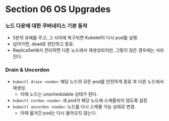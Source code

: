 # Section 06 OS Upgrades

### 노드 다운에 대한 쿠버네티스 기본 동작
- 5분의 유예를 주고, 그 사이에 복구되면 Kubelet이 다시 pod를 실행.
- 넘어가면, dead로 판단하고 종료.
- ReplicaSet에서 관리하면 다른 노드에서 재생성되지만, 그렇지 않은 경우에는 사라진다.

### Drain & Uncordon
- `kubectl drain <node>`: 해당 노드의 모든 pod를 안전하게 종료 후 다른 노드에서 재생성.
  - 이때 노드는 unschedulable 상태가 된다.
- `kubectl cordon <node>`: 새 pod가 해당 노드에 스케줄되지 않도록 설정
- `kubectl uncordon <node>`: 노드를 다시 스케줄 가능 상태로 변경.
  - 이때 옮겨간 pod는 다시 돌아오지 않는다.